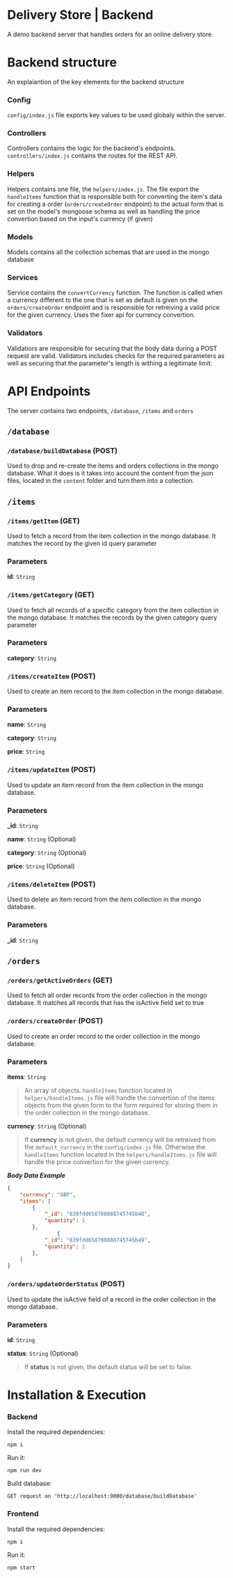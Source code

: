# Delivery Store | Backend

A demo backend server that handles orders for an online delivery store.

# Backend structure

An explaiantion of the key elements for the backend structure

### Config 
``config/index.js`` file exports key values to be used globaly within the server. 

### Controllers
Controllers contains the logic for the backend's endpoints. ``controllers/index.js`` contains the routes for the REST API.

### Helpers
Helpers contains one file, the ``helpers/index.js``. The file export the ``handleItems`` function that is responsible both for converting the item's data for creating a order (``orders/createOrder`` endpoint) to the actual form that is set on the model's mongoose schema as well as handling the price convertion based on the input's currency (if given) 

### Models
Models contains all the collection schemas that are used in the mongo database

### Services
Service contains the ``convertCurrency`` function. The function is called when a currency different to the one that is set as default is given on the ``orders/createOrder`` endpoint and is responsible for retreiving a valid price for the given currency. Uses the fixer api for currency convertion.

### Validators
Validatiors are responsible for securing that the body data during a POST request are valid. Validators includes checks for the required parameters as well as securing that the parameter's length is withing a legitimate limit. 

# API Endpoints
The server contains two endpoints, ``/database``, ``/items`` and ``orders``

## ``/database``

### ``/database/buildDatabase`` (POST)
Used to drop and re-create the items and orders collections in the mongo database. What it does is it takes into account the content from the json files, located in the ``content`` folder and turn them into a collection.

## ``/items``

### ``/items/getItem`` (GET)
Used to fetch a record from the item collection in the mongo database. It matches the record by the given id query parameter

### Parameters
**id**: ``String``

### ``/items/getCategory`` (GET)
Used to fetch all records of a specific category from the item collection in the mongo database. It matches the records by the given category query parameter

### Parameters
**category**: ``String``

### ``/items/createItem`` (POST)
Used to create an item record to the item collection in the mongo database. 

### Parameters
**name**: ``String``

**category**: ``String``

**price**: ``String``

### ``/items/updateItem`` (POST)
Used to update an item record from the item collection in the mongo database. 

### Parameters
**_id**: ``String``

**name**: ``String`` (Optional)

**category**: ``String`` (Optional)

**price**: ``String`` (Optional)

### ``/items/deleteItem`` (POST)
Used to delete an item record from the item collection in the mongo database. 

### Parameters
**_id**: ``String``

## ``/orders``

### ``/orders/getActiveOrders`` (GET)
Used to fetch all order records from the order collection in the mongo database. It matches all records that has the isActive field set to true 

### ``/orders/createOrder`` (POST)
Used to create an order record to the order collection in the mongo database. 

### Parameters
**items**: ``String``
>An array of objects. ``handleItems`` function located in ``helpers/handleItems.js`` file will handle the convertion of the items objects from the given form to the form required for storing them in the order collection in the mongo database.

**currency**: ``String`` (Optional)
>If **currency** is not given, the default currency will be retreived from the ``default_currency`` in the ``config/index.js`` file. Otherwise the ``handleItems`` function located in the ``helpers/handleItems.js`` file will handle the price convertion for the given currency.

***Body Data Example***

```JSON
{
    "currency": "GBP",
    "items": [
        {
            "_id": "639fdd658708888745745b48",
            "quantity": 1
        },
                {
            "_id": "639fdd658708888745745b49",
            "quantity": 2
        },
    ]
}
```

### ``/orders/updateOrderStatus`` (POST)
Used to update the isActive field of a record in the order collection in the mongo database. 

### Parameters
**id**: ``String``

**status**: ``String`` (Optional)
>If **status** is not given, the default status will be set to false.

# Installation & Execution

### Backend

Install the required dependencies:
```
npm i
```

Run it:
```
npm run dev
```

Build database:
```
GET request on 'http://localhost:9000/database/buildDatabase'
```

### Frontend
Install the required dependencies:
```
npm i
```

Run it:
```
npm start
```